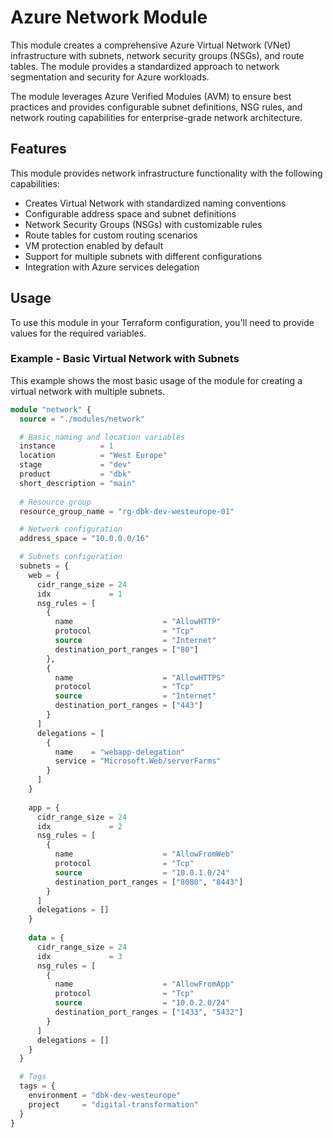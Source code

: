 # Azure Network Module

This module creates a comprehensive Azure Virtual Network (VNet) infrastructure with subnets, network security groups (NSGs), 
and route tables. The module provides a standardized approach to network segmentation and security for Azure workloads.

The module leverages Azure Verified Modules (AVM) to ensure best practices and provides configurable subnet definitions, 
NSG rules, and network routing capabilities for enterprise-grade network architecture.

## Features

This module provides network infrastructure functionality with the following capabilities:

- Creates Virtual Network with standardized naming conventions
- Configurable address space and subnet definitions
- Network Security Groups (NSGs) with customizable rules
- Route tables for custom routing scenarios
- VM protection enabled by default
- Support for multiple subnets with different configurations
- Integration with Azure services delegation

## Usage

To use this module in your Terraform configuration, you'll need to provide values for the required variables.

### Example - Basic Virtual Network with Subnets

This example shows the most basic usage of the module for creating a virtual network with multiple subnets.
```terraform
module "network" {
  source = "./modules/network"

  # Basic naming and location variables
  instance          = 1
  location          = "West Europe"
  stage             = "dev"
  product           = "dbk"
  short_description = "main"
  
  # Resource group
  resource_group_name = "rg-dbk-dev-westeurope-01"

  # Network configuration
  address_space = "10.0.0.0/16"

  # Subnets configuration
  subnets = {
    web = {
      cidr_range_size = 24
      idx             = 1
      nsg_rules = [
        {
          name                    = "AllowHTTP"
          protocol                = "Tcp"
          source                  = "Internet"
          destination_port_ranges = ["80"]
        },
        {
          name                    = "AllowHTTPS"
          protocol                = "Tcp"
          source                  = "Internet"
          destination_port_ranges = ["443"]
        }
      ]
      delegations = [
        {
          name    = "webapp-delegation"
          service = "Microsoft.Web/serverFarms"
        }
      ]
    }
    
    app = {
      cidr_range_size = 24
      idx             = 2
      nsg_rules = [
        {
          name                    = "AllowFromWeb"
          protocol                = "Tcp"
          source                  = "10.0.1.0/24"
          destination_port_ranges = ["8080", "8443"]
        }
      ]
      delegations = []
    }
    
    data = {
      cidr_range_size = 24
      idx             = 3
      nsg_rules = [
        {
          name                    = "AllowFromApp"
          protocol                = "Tcp"
          source                  = "10.0.2.0/24"
          destination_port_ranges = ["1433", "5432"]
        }
      ]
      delegations = []
    }
  }

  # Tags
  tags = {
    environment = "dbk-dev-westeurope"
    project     = "digital-transformation"
  }
}
```